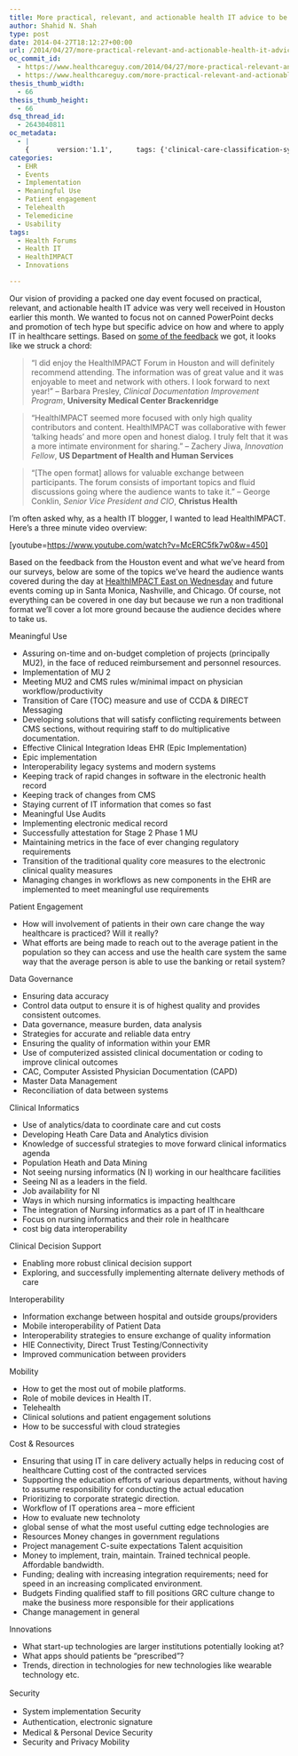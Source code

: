 ```yaml
---
title: More practical, relevant, and actionable health IT advice to be doled out at HealthIMPACT East in NYC on Wednesday
author: Shahid N. Shah
type: post
date: 2014-04-27T18:12:27+00:00
url: /2014/04/27/more-practical-relevant-and-actionable-health-it-advice-to-be-doled-out-at-healthimpact-east-in-nyc-on-wednesday/
oc_commit_id:
  - https://www.healthcareguy.com/2014/04/27/more-practical-relevant-and-actionable-health-it-advice-to-be-doled-out-at-healthimpact-east-in-nyc-on-wednesday/1478770864
  - https://www.healthcareguy.com/more-practical-relevant-and-actionable-health-it-advice-to-be-doled-out-at-healthimpact-east-in-nyc-on-wednesday/1420181066
thesis_thumb_width:
  - 66
thesis_thumb_height:
  - 66
dsq_thread_id:
  - 2643040811
oc_metadata:
  - |
    {		version:'1.1',		tags: {'clinical-care-classification-system': {"text":"Clinical Care Classification System","slug":"clinical-care-classification-system","source":{"_className":"SocialTag","url":"http://d.opencalais.com/dochash-1/6c4ce993-ad1e-39fb-9759-4b75d5284257/SocialTag/10","subjectURL":null,"type":{"_className":"ArtifactType","url":"http://s.opencalais.com/1/type/tag/SocialTag","name":"SocialTag"},"name":"Clinical Care Classification System","makeMeATag":true,"importance":1,"normalizedRelevance":1},"bucketName":"blacklisted","bucketPlacement":"user","_className":"Tag"}, 'innovations-what-start-up-technologies': {"text":"Innovations What start-up technologies","slug":"innovations-what-start-up-technologies","source":{"_className":"Entity","url":"http://d.opencalais.com/genericHasher-1/b1a78297-f31f-32ea-b681-84e2eb0e40af","subjectURL":null,"type":{"_className":"ArtifactType","url":"http://s.opencalais.com/1/type/em/e/Technology","name":"Technology"},"name":"Innovations What start-up technologies","rawRelevance":0.064,"normalizedRelevance":0.064},"bucketName":"blacklisted","bucketPlacement":"user","_className":"Tag"}, 'nashville': {"text":"Nashville","slug":"nashville","source":{"_className":"Entity","url":"http://d.opencalais.com/genericHasher-1/9ba8ba1f-8303-331d-be45-869d75d9063a","subjectURL":null,"type":{"_className":"ArtifactType","url":"http://s.opencalais.com/1/type/em/e/City","name":"City"},"name":"Nashville","rawRelevance":0.259,"normalizedRelevance":0.259},"bucketName":"blacklisted","bucketPlacement":"user","_className":"Tag"}, 'health-it': {"text":"Health IT","slug":"health-it","source":null,"bucketName":"current","bucketPlacement":"auto","_className":"Tag"}, 'healthimpact': {"text":"HealthIMPACT","slug":"healthimpact","source":null,"bucketName":"current","bucketPlacement":"auto","_className":"Tag"}, 'health-forums': {"text":"Health Forums","slug":"health-forums","source":null,"bucketName":"current","bucketPlacement":"auto","_className":"Tag"}, 'innovations': {"text":"Innovations","slug":"innovations","source":null,"bucketName":"current","bucketPlacement":"auto","_className":"Tag"}}	}
categories:
  - EHR
  - Events
  - Implementation
  - Meaningful Use
  - Patient engagement
  - Telehealth
  - Telemedicine
  - Usability
tags:
  - Health Forums
  - Health IT
  - HealthIMPACT
  - Innovations

---
```

Our vision of providing a packed one day event focused on practical, relevant, and actionable health IT advice was very well received in Houston earlier this month. We wanted to focus not on canned PowerPoint decks and promotion of tech hype but specific advice on how and where to apply IT in healthcare settings. Based on [some of the feedback][1] we got, it looks like we struck a chord:

> &#8220;I did enjoy the HealthIMPACT Forum in Houston and will definitely recommend attending. The information was of great value and it was enjoyable to meet and network with others. I look forward to next year!&#8221; &#8211; Barbara Presley, _Clinical Documentation Improvement Program_, **University Medical Center Brackenridge**

> &#8220;HealthIMPACT seemed more focused with only high quality contributors and content. HealthIMPACT was collaborative with fewer &#8216;talking heads&#8217; and more open and honest dialog. I truly felt that it was a more intimate environment for sharing.” &#8211; Zachery Jiwa, _Innovation Fellow_, **US Department of Health and Human Services**

> “[The open format] allows for valuable exchange between participants. The forum consists of important topics and fluid discussions going where the audience wants to take it.” &#8211; George Conklin, _Senior Vice President and CIO_, **Christus Health**

I&#8217;m often asked why, as a health IT blogger, I wanted to lead HealthIMPACT. Here&#8217;s a three minute video overview:

[youtube=https://www.youtube.com/watch?v=McERC5fk7w0&w=450]

Based on the feedback from the Houston event and what we&#8217;ve heard from our surveys, below are some of the topics we&#8217;ve heard the audience wants covered during the day at [HealthIMPACT East on Wednesday][2] and future events coming up in Santa Monica, Nashville, and Chicago. Of course, not everything can be covered in one day but because we run a non traditional format we&#8217;ll cover a lot more ground because the audience decides where to take us.

Meaningful Use

  * Assuring on-time and on-budget completion of projects (principally MU2), in the face of reduced reimbursement and personnel resources.
  * Implementation of MU 2
  * Meeting MU2 and CMS rules w/minimal impact on physician workflow/productivity
  * Transition of Care (TOC) measure and use of CCDA & DIRECT Messaging
  * Developing solutions that will satisfy conflicting requirements between CMS sections, without requiring staff to do multiplicative documentation.
  * Effective Clinical Integration Ideas EHR (Epic Implementation)
  * Epic implementation
  * Interoperability legacy systems and modern systems
  * Keeping track of rapid changes in software in the electronic health record
  * Keeping track of changes from CMS
  * Staying current of IT information that comes so fast
  * Meaningful Use Audits
  * Implementing electronic medical record
  * Successfully attestation for Stage 2 Phase 1 MU
  * Maintaining metrics in the face of ever changing regulatory requirements
  * Transition of the traditional quality core measures to the electronic clinical quality measures
  * Managing changes in workflows as new components in the EHR are implemented to meet meaningful use requirements

Patient Engagement

  * How will involvement of patients in their own care change the way healthcare is practiced? Will it really?
  * What efforts are being made to reach out to the average patient in the population so they can access and use the health care system the same way that the average person is able to use the banking or retail system?

Data Governance

  * Ensuring data accuracy
  * Control data output to ensure it is of highest quality and provides consistent outcomes.
  * Data governance, measure burden, data analysis
  * Strategies for accurate and reliable data entry
  * Ensuring the quality of information within your EMR
  * Use of computerized assisted clinical documentation or coding to improve clinical outcomes
  * CAC, Computer Assisted Physician Documentation (CAPD)
  * Master Data Management
  * Reconciliation of data between systems

Clinical Informatics

  * Use of analytics/data to coordinate care and cut costs
  * Developing Heath Care Data and Analytics division
  * Knowledge of successful strategies to move forward clinical informatics agenda
  * Population Heath and Data Mining
  * Not seeing nursing informatics (N I) working in our healthcare facilities
  * Seeing NI as a leaders in the field.
  * Job availability for NI
  * Ways in which nursing informatics is impacting healthcare
  * The integration of Nursing informatics as a part of IT in healthcare
  * Focus on nursing informatics and their role in healthcare
  * cost big data interoperability

Clinical Decision Support

  * Enabling more robust clinical decision support
  * Exploring, and successfully implementing alternate delivery methods of care

Interoperability

  * Information exchange between hospital and outside groups/providers
  * Mobile interoperability of Patient Data
  * Interoperability strategies to ensure exchange of quality information
  * HIE Connectivity, Direct Trust Testing/Connectivity
  * Improved communication between providers

Mobility

  * How to get the most out of mobile platforms.
  * Role of mobile devices in Health IT.
  * Telehealth
  * Clinical solutions and patient engagement solutions
  * How to be successful with cloud strategies

Cost & Resources

  * Ensuring that using IT in care delivery actually helps in reducing cost of healthcare Cutting cost of the contracted services
  * Supporting the education efforts of various departments, without having to assume responsibility for conducting the actual education
  * Prioritizing to corporate strategic direction.
  * Workflow of IT operations area &#8211; more efficient
  * How to evaluate new technoloty
  * global sense of what the most useful cutting edge technologies are
  * Resources Money changes in government regulations
  * Project management C-suite expectations Talent acquisition
  * Money to implement, train, maintain. Trained technical people. Affordable bandwidth.
  * Funding; dealing with increasing integration requirements; need for speed in an increasing complicated environment.
  * Budgets Finding qualified staff to fill positions GRC culture change to make the business more responsible for their applications
  * Change management in general

Innovations

  * What start-up technologies are larger institutions potentially looking at?
  * What apps should patients be &#8220;prescribed&#8221;?
  * Trends, direction in technologies for new technologies like wearable technology etc.

<span style="line-height: 1.5em;">Security</span>

  * System implementation Security
  * <span style="line-height: 1.5em;">Authentication, electronic signature</span>
  * Medical & Personal Device Security
  * Security and Privacy Mobility

 [1]: https://www.imn.org/health-impact/conference/Health-Impact-West/Testimonials-26932.html
 [2]: http://www.imn.org/health-impact/conference/Health-Impact-East/Home.html